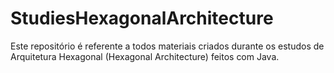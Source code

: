 # StudiesHexagonalArchitecture
Este repositório é referente a todos materiais criados durante os estudos de Arquitetura Hexagonal (Hexagonal Architecture) feitos com Java.
